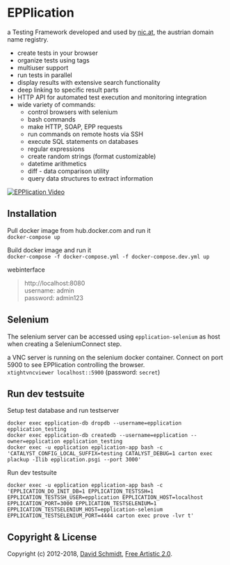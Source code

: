 # EPPlication

a Testing Framework developed and used by [nic.at](https://www.nic.at), the austrian domain name registry.

 - create tests in your browser
 - organize tests using tags
 - multiuser support
 - run tests in parallel
 - display results with extensive search functionality
 - deep linking to specific result parts
 - HTTP API for automated test execution and monitoring integration
 - wide variety of commands:
   - control browsers with selenium
   - bash commands
   - make HTTP, SOAP, EPP requests
   - run commands on remote hosts via SSH
   - execute SQL statements on databases
   - regular expressions
   - create random strings (format customizable)
   - datetime arithmetics
   - diff - data comparison utility
   - query data structures to extract information

[![EPPlication Video](https://i.vimeocdn.com/video/714314727.jpg?mw=1000&mh=560)](https://vimeo.com/280733237)


## Installation
Pull docker image from hub.docker.com and run it  
`docker-compose up`

Build docker image and run it  
`docker-compose -f docker-compose.yml -f docker-compose.dev.yml up`

webinterface
> http://localhost:8080  
> username: admin  
> password: admin123

## Selenium
The selenium server can be accessed using `epplication-selenium` as host when creating a SeleniumConnect step.

a VNC server is running on the selenium docker container.
Connect on port 5900 to see EPPlication controlling the browser.  
`xtightvncviewer localhost::5900` (password: `secret`)

## Run dev testsuite
Setup test database and run testserver
```
docker exec epplication-db dropdb --username=epplication epplication_testing
docker exec epplication-db createdb --username=epplication --owner=epplication epplication_testing
docker exec -u epplication epplication-app bash -c 'CATALYST_CONFIG_LOCAL_SUFFIX=testing CATALYST_DEBUG=1 carton exec plackup -Ilib epplication.psgi --port 3000'
```

Run dev testsuite
```
docker exec -u epplication epplication-app bash -c 'EPPLICATION_DO_INIT_DB=1 EPPLICATION_TESTSSH=1 EPPLICATION_TESTSSH_USER=epplication EPPLICATION_HOST=localhost EPPLICATION_PORT=3000 EPPLICATION_TESTSELENIUM=1 EPPLICATION_TESTSELENIUM_HOST=epplication-selenium EPPLICATION_TESTSELENIUM_PORT=4444 carton exec prove -lvr t'
```

## Copyright & License
Copyright (c) 2012-2018, [David Schmidt](mailto:david.schmidt@univie.ac.at), [Free Artistic 2.0](https://opensource.org/licenses/Artistic-2.0).
